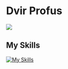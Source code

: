 # Dvir Profus
![](https://raw.githubusercontent.com/dvir2006/github-stats/master/generated/overview.svg)
## My Skills
[![My Skills](https://skillicons.dev/icons?i=cpp,c,python,java,js,ts,npm,yarn,nodejs,express,react,css,firebase,materialui,html,git,gitlab,github,mongodb,androidstudio,sqlite,mysql&theme=dark)](https://skillicons.dev)
